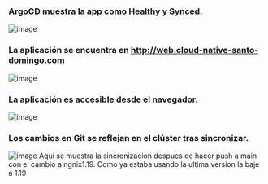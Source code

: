### ArgoCD muestra la app como Healthy y Synced.
![image](https://github.com/user-attachments/assets/817b409b-be51-4d9c-8d02-759d7b510cb9)

### La aplicación se encuentra en http://web.cloud-native-santo-domingo.com
![image](https://github.com/user-attachments/assets/1a2a2d73-9df5-47f9-9ce0-aab9b76e23cb)


### La aplicación es accesible desde el navegador.
![image](https://github.com/user-attachments/assets/cab03e86-ab1d-433a-a4c4-ea994f544435)

### Los cambios en Git se reflejan en el clúster tras sincronizar.
![image](https://github.com/user-attachments/assets/7c82895a-77b9-4371-af3e-3f81dc76ab96)
Aqui se muestra la sincronizacion despues de hacer push a main con el cambio a ngnix1.19. Como ya estaba usando la ultima version la baje a 1.19

